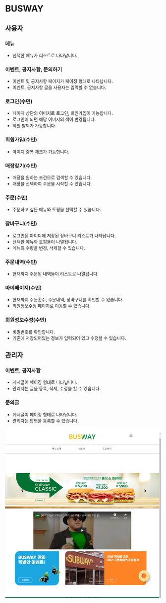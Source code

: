 # BUSWAY

## 사용자
### 메뉴
* 선택한 메뉴가 리스트로 나타납니다.
### 이벤트, 공지사항, 문의하기
* 이벤트 및 공지사항 페이지가 페이징 형태로 나타납니다.
* 이벤트, 공지사항 글을 사용자는 입력할 수 없습니다.
### 로그인(수민)
* 페이지 상단의 이미지로 로그인, 회원가입이 가능합니다.
* 로그인이 되면 해당 이미지의 색이 변경됩니다.
* 회원 탈퇴가 가능합니다.
### 회원가입(수민)
* 아이디 중복 체크가 가능합니다.
### 매장찾기(수민)
* 매장을 원하는 조건으로 검색할 수 있습니다.
* 매장을 선택하여 주문을 시작할 수 있습니다.
### 주문(수민)
* 주문하고 싶은 메뉴와 토핑을 선택할 수 있습니다.
### 장바구니(수민)
* 로그인된 아이디에 저장된 장바구니 리스트가 나타납니다.
* 선택한 메뉴와 토핑들이 나열됩니다.
* 메뉴의 수량을 변경, 삭제할 수 있습니다.
### 주문내역(수민)
* 현재까지 주문된 내역들이 리스트로 나열됩니다.
### 마이페이지(수민)
* 현재까지 주문횟수, 주문내역, 장바구니를 확인할 수 있습니다.
* 회원정보수정 페이지로 이동할 수 있습니다.
### 회원정보수정(수민)
* 비밀번호를 확인합니다.
* 기존에 저장되어있는 정보가 입력되어 있고 수정할 수 있습니다.

## 관리자
### 이벤트, 공지사항
* 게시글이 페이징 형태로 나타납니다.
* 관리자는 글을 등록, 삭제, 수정을 할 수 있습니다.
### 문의글
* 게시글이 페이징 형태로 나타납니다.
* 관리자는 답변을 등록할 수 있습니다.

<img src="https://github.com/tnals5152/Images/blob/main/localhost_8080_Busway2_shop.jsp.png" width="700">

